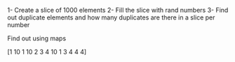 1- Create a slice of 1000 elements
2- Fill the slice with rand numbers
3- Find out duplicate elements  and how many duplicates are there in a slice per number

Find out using maps

[1 10 1 10 2 3 4 10 1 3 4 4 4]
